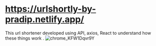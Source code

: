 # https://urlshortly-by-pradip.netlify.app/
This url shortener developed using API, axios, React to understand how these things work .
![chrome_KFW1Dqvr9Y](https://user-images.githubusercontent.com/60803643/198979966-e0f7c865-db7f-4fa5-af33-f58fc2e14a40.png)
